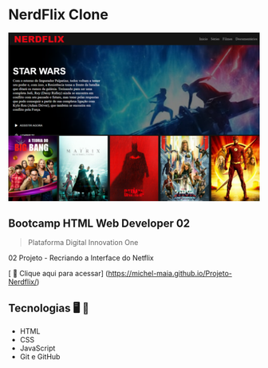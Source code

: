 
# NerdFlix Clone

![preview](./.github/preview.png)

## Bootcamp HTML Web Developer 02

> Plataforma Digital Innovation One

 02 Projeto - Recriando a Interface do Netflix


[ 📎 Clique aqui para acessar] (https://michel-maia.github.io/Projeto-Nerdflix/)


 ## Tecnologias 🖥️ 🚀 

- HTML
- CSS
- JavaScript
- Git e GitHub